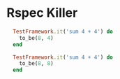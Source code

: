 # Rspec Killer

```ruby
  TestFramework.it('sum 4 + 4') do
    to_be(8, 4)
  end

  TestFramework.it('sum 4 + 4') do
    to_be(8, 8)
  end
```

